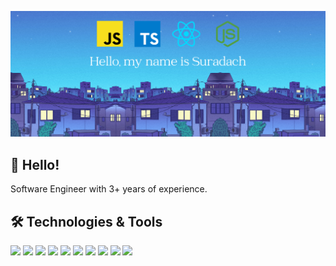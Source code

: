 [![Header](https://raw.githubusercontent.com/suradachk/suradachk/main/public/images/suradachk-bg.png?raw=true "Header")](https://suradachk.com)


## 👋 Hello! 
Software Engineer with 3+ years of experience.


## 🛠️ Technologies & Tools
![](https://img.shields.io/badge/Code-JavaScript-informational?style=flat&color=informational&logo=javascript)
![](https://img.shields.io/badge/Code-TypeScript-informational?style=flat&color=informational&logo=typescript)
![](https://img.shields.io/badge/Code-React-informational?style=flat&color=informational&logo=react)
![](https://img.shields.io/badge/Code-Node-informational?style=flat&color=informational&logo=node.js)
![](https://img.shields.io/badge/Code-Html-informational?style=flat&color=informational&logo=html5)
![](https://img.shields.io/badge/Code-CSS-informational?style=flat&color=informational&logo=css3)
![](https://img.shields.io/badge/Lib-Nestjs-informational?style=flat&color=red&logo=nestjs)
![](https://img.shields.io/badge/ORM-Prisma-informational?style=flat&color=yellow&logo=prisma)
![](https://img.shields.io/badge/DB-Mongodb-informational?style=flat&color=green&logo=mongodb)
![](https://img.shields.io/badge/DB-Postgresql-informational?style=flat&color=green&logo=postgresql)

